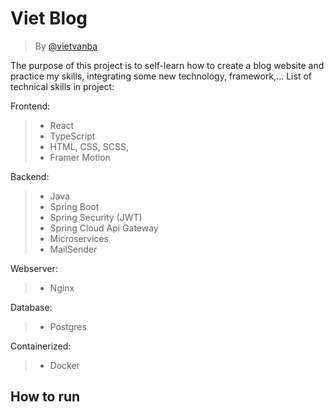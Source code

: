 # Viet Blog

> By [@vietvanba](https://www.linkedin.com/in/vietvanba/)

The purpose of this project is to self-learn how to create a blog website and practice my skills, integrating some new technology, framework,...
List of technical skills in project:

Frontend:

> - React
> - TypeScript
> - HTML, CSS, SCSS,
> - Framer Motion

Backend:

> - Java
> - Spring Boot
> - Spring Security (JWT)
> - Spring Cloud Api Gateway
> - Microservices
> - MailSender

Webserver:

> - Nginx

Database:

> - Postgres

Containerized:

> - Docker

## How to run
